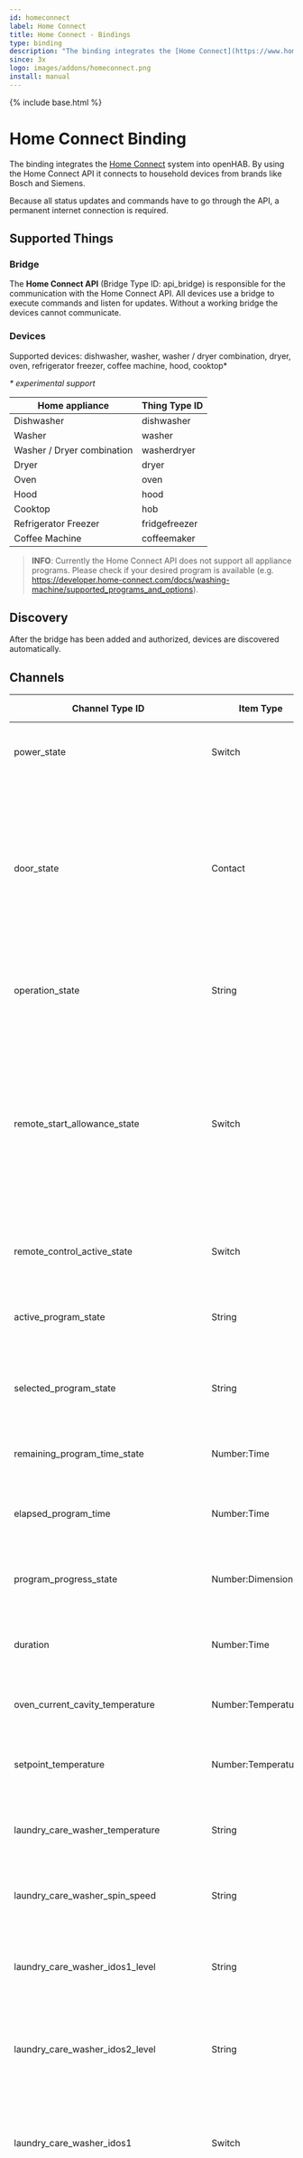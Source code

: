 ```yaml
---
id: homeconnect
label: Home Connect
title: Home Connect - Bindings
type: binding
description: "The binding integrates the [Home Connect](https://www.home-connect.com/) system into openHAB."
since: 3x
logo: images/addons/homeconnect.png
install: manual
---
```


<!-- Attention authors: Do not edit directly. Please add your changes to the appropriate source repository -->

{% include base.html %}

# Home Connect Binding

The binding integrates the [Home Connect](https://www.home-connect.com/) system into openHAB.
By using the Home Connect API it connects to household devices from brands like Bosch and Siemens. 

Because all status updates and commands have to go through the API, a permanent internet connection is required.

## Supported Things

### Bridge

The __Home Connect API__ (Bridge Type ID: api_bridge) is responsible for the communication with the Home Connect API. All devices use a bridge to execute commands and listen for updates. Without a working bridge the devices cannot communicate.

### Devices

Supported devices: dishwasher, washer, washer / dryer combination, dryer, oven, refrigerator freezer, coffee machine, hood, cooktop*

*\* experimental support*

| Home appliance | Thing Type ID    | 
| --------------- | ------------ |
| Dishwasher | dishwasher | 
| Washer | washer | 
| Washer / Dryer combination | washerdryer | 
| Dryer | dryer | 
| Oven | oven | 
| Hood | hood | 
| Cooktop | hob | 
| Refrigerator Freezer | fridgefreezer | 
| Coffee Machine | coffeemaker | 

> **INFO**: Currently the Home Connect API does not support all appliance programs. Please check if your desired program is available (e.g. https://developer.home-connect.com/docs/washing-machine/supported_programs_and_options).


## Discovery

After the bridge has been added and authorized, devices are discovered automatically.


## Channels

| Channel Type ID | Item Type | Read only | Description | Available on thing |
| --------------- | --------- | --------- | ----------- | ------------------ |
| power_state | Switch | false | This setting describes the current power state of the home appliance. | dishwasher, oven, coffeemaker, hood, hob  | 
| door_state | Contact | true | This status describes the door state of a home appliance. A status change is either triggered by the user operating the home appliance locally (i.e. opening/closing door) or automatically by the home appliance (i.e. locking the door). | dishwasher, washer, washerdryer, dryer, oven, fridgefreezer | 
| operation_state | String | true | This status describes the operation state of the home appliance. | dishwasher, washer, washerdryer, dryer, oven, hood, hob, coffeemaker | 
| remote_start_allowance_state | Switch | true  | This status indicates whether the remote program start is enabled. This can happen due to a programmatic change (only disabling), or manually by the user changing the flag locally on the home appliance, or automatically after a certain duration - usually in 24 hours. | dishwasher, washer, washerdryer, dryer, oven, hood, coffeemaker | 
| remote_control_active_state | Switch | true  | This status indicates whether the allowance for remote controlling is enabled. | dishwasher, washer, washerdryer, dryer, oven, hood, hob | 
| active_program_state | String | true  | This status describes the active program of the home appliance. | dishwasher, washer, washerdryer, dryer, oven, hood, hob, coffeemaker  | 
| selected_program_state | String | false | This state describes the selected program of the home appliance. | dishwasher, washer, washerdryer, dryer, oven, hob, coffeemaker | 
| remaining_program_time_state | Number:Time | true | This status indicates the remaining program time of the home appliance. | dishwasher, washer, washerdryer, dryer, oven | 
| elapsed_program_time | Number:Time | true | This status indicates the elapsed program time of the home appliance. | oven | 
| program_progress_state | Number:Dimensionless | true | This status describes the program progress of the home appliance in percent. | dishwasher, washer, washerdryer, dryer, oven, coffeemaker | 
| duration | Number:Time | true | This status describes the duration of the program of the home appliance. | oven | 
| oven_current_cavity_temperature | Number:Temperature | true | This status describes the current cavity temperature of the home appliance. | oven | 
| setpoint_temperature | Number:Temperature | false | This status describes the setpoint/target temperature of the home appliance. | oven | 
| laundry_care_washer_temperature | String | false | This status describes the temperature of the washing program of the home appliance. | washer, washerdryer | 
| laundry_care_washer_spin_speed | String | false | This status defines the spin speed of a washer program of the home appliance. | washer, washerdryer | 
| laundry_care_washer_idos1_level | String | false | This status defines the i-Dos 1 dosing level of a washer program of the home appliance (if appliance supports i-Dos). | washer | 
| laundry_care_washer_idos2_level | String | false | This status defines the i-Dos 2 dosing level of a washer program of the home appliance (if appliance supports i-Dos). | washer | 
| laundry_care_washer_idos1 | Switch | true | This status indicates whether i-Dos 1 is activated for a washer program of the home appliance. (If appliance supports i-Dos) | washer | 
| laundry_care_washer_idos2 | Switch | true | This status indicates whether i-Dos 2 is activated for a washer program of the home appliance. (If appliance supports i-Dos) | washer | 
| laundry_care_washer_vario_perfect | String | true | This status defines the vario perfect mode of a washer program of the home appliance. | washer, washerdryer | 
| laundry_care_washer_less_ironing | Switch | true | This status indicates whether less ironing is activated for a washer program of the home appliance. | washer, washerdryer | 
| laundry_care_washer_pre_wash | Switch | true | This status indicates whether the pre-wash is activated for a washer program of the home appliance. | washer, washerdryer | 
| laundry_care_washer_rinse_plus | String | true | This status defines the number of additional rinses of a washer program of the home appliance. | washer, washerdryer | 
| laundry_care_washer_rinse_hold | Switch | true | This status indicates whether the spin function is deactivated for a washer program of the home appliance (washing will remain in the water after the last rinse cycle). | washer, washerdryer | 
| laundry_care_washer_soak | Switch | true | This status indicates whether the soaking is activated for a washer program of the home appliance. | washer, washerdryer | 
| laundry_care_washer_load_recommendation | Number:Mass | true | This channel indicates the maximum laundry load recommended for a program of the home appliance. | washer, washerdryer | 
| program_energy | Number:Dimensionless | true | This channel provides the estimated energy required in percentage for a program of the home appliance. | washer, washerdryer | 
| program_water | Number:Dimensionless | true | This channel provides the estimated water required in percentage for a program of the home appliance. | washer, washerdryer | 
| dryer_drying_target | String | false | This status defines the desired dryness of a program of the home appliance. | dryer, washerdryer | 
| setpoint_temperature_refrigerator | Number:Temperature | false | Target temperature of the refrigerator compartment (range depends on appliance - common range 2 to 8°C). | fridgefreezer | 
| setpoint_temperature_freezer | Number:Temperature | false | Target temperature of the freezer compartment (range depends on appliance - common range -16 to -24°C). | fridgefreezer | 
| super_mode_refrigerator | Switch | false | The setting has no impact on setpoint temperatures but will make the fridge compartment cool to the lowest possible temperature until it is disabled manually by the customer or by the HA because of a timeout. | fridgefreezer | 
| super_mode_freezer | Switch | false | This setting has no impact on setpoint temperatures but will make the freezer compartment cool to the lowest possible temperature until it is disabled manually by the customer or by the home appliance because of a timeout. | fridgefreezer | 
| coffeemaker_drip_tray_full_state | Switch | true | Is coffee maker drip tray full? | coffeemaker | 
| coffeemaker_water_tank_empty_state | Switch | true | Is coffee maker water tank empty? | coffeemaker | 
| coffeemaker_bean_container_empty_state | Switch | true | Is coffee maker bean container empty? | coffeemaker | 
| hood_venting_level | String | true | This option defines the required fan setting of the hood. | hood | 
| hood_intensive_level | String | true | This option defines the intensive setting of the hood. | hood | 
| hood_program_state | String | false | Adds hood controller actions to the appliance. The following commands are supported: `stop`, `venting1`, `venting2`, `venting3`, `venting4`, `venting5`, `ventingIntensive1`, `ventingIntensive1`, `automatic` and `delayed`. Furthermore it is possible to send raw (Home Connect JSON payload) to the home appliance. | hood | 
| basic_actions_state | String | false | Adds basic controller actions to the appliance. The following basic commands are supported: `start` (start current selected program), `stop` (stop current program) and `selected` (show current program information). Furthermore it is possible to send raw (Home Connect JSON payload) to the home appliance. | dishwasher, oven, washer, washerdryer, dryer, coffeemaker | 
| functional_light_state | Switch | false | This setting describes the current functional light state of the home appliance. | hood | 
| functional_light_brightness_state | Dimmer | false | This setting describes the brightness state of the functional light. | hood | 
| ambient_light_state | Switch | false | This setting describes the current ambient light state of the home appliance. | dishwasher, hood | 
| ambient_light_brightness_state | Dimmer | false | This setting describes the brightness state of the ambient light. *INFO: Please note that the brightness can't be set if the ambient light color is set to `CustomColor`.* | dishwasher, hood | 
| ambient_light_color_state | String | false | This setting describes the current ambient light color state of the home appliance. | dishwasher, hood | 
| ambient_light_custom_color_state | Color | false | This setting describes the custom color state of the ambient light. HSB color commands are supported as well as hex color string e.g. `#11ff00`. *INFO: Please note that the brightness can't be set.* | dishwasher, hood | 

            
## Thing Configuration

### Configuring the __Home Connect API__ Bridge


#### 1. Preconditions

1. Please create an account at [Home Connect](https://www.home-connect.com/) and add your physical appliance to your account.
2. Test the connection to your physical appliance via mobile app ([Apple App Store (iOS)](https://itunes.apple.com/de/app/home-connect-app/id901397789?mt=8) or [Google Play Store (Android)](https://play.google.com/store/apps/details?id=com.bshg.homeconnect.android.release)).

#### 2. Create Home Connect developer account

1. Create an account at [https://developer.home-connect.com](https://developer.home-connect.com) and login.
2. Please make sure you've added your associated Home Connect account email at <https://developer.home-connect.com/user/me/edit>. You should fill in your email address, which you use for the official Android or iOS app, at `Default Home Connect User Account for Testing`.  
![Screenshot Home Connect profile page](doc/home_connect_profile.png "Screenshot Home Connect profile page")

3. Register / Create an application at [https://developer.home-connect.com/applications](https://developer.home-connect.com/applications)
    * _Application ID_: e.g. `openhab-binding`
    * _OAuth Flow_: Authorization Code Grant Flow
    * _Home Connect User Account for Testing_: the associated user account email from [Home Connect](https://www.home-connect.com/)  
       > **WARNING**: Please don't use your developer account username  

     **_Please don't use your developer account username_**
    * _Redirect URIs_: add your openHAB URL followed by `/homeconnect`  
    for example: `http://192.168.178.34:8080/homeconnect` or `https://myhome.domain.com/homeconnect`
    * _One Time Token Mode_: keep unchecked 
    * _Proof Key for Code Exchange_: keep unchecked
4. After your application has been created, you should see the _Client ID_ and _Client Secret_ of the application. Please save these for later.  

![Screenshot Home Connect application page](doc/home_connect_application.png "Screenshot Home Connect application page")



#### 3. Setup bridge (openHAB UI)

The Home Connect bridge can be configured in the openHAB UI as follows:

1. Go to the Inbox and press the add button
2. Choose `Home Connect Binding`
3. Select `Home Connect API`
4. Setup and save thing
    * __client id:__ your application client id
    * __client secret:__ your application client secret
    * __simulator:__ false
5. Now navigate to the URL (`Redirct URI`) you've added to your Home Connect application in the previous step (2.3). For example `http://192.168.178.80:8080/homeconnect`.
6. Please follow the steps shown to authenticate your binding. You can redo this step every time. For example if you have authentication problems, just start wizard again.  
![Screenshot Home Connect wizard page 1](doc/homeconnect_setup_1.png "Screenshot Home Connect wizard page 1")  
![Screenshot Home Connect wizard page 2](doc/homeconnect_setup_2.png "Screenshot Home Connect wizard page 2")  
![Screenshot Home Connect wizard page 3](doc/homeconnect_setup_3.png "Screenshot Home Connect wizard page 3")  
![Screenshot Home Connect wizard page 4](doc/homeconnect_setup_4.png "Screenshot Home Connect wizard page 4")  

7. That's it! Now you can use autodiscovery to add devices. Your devices should show up if you start a device scan in the openHAB UI.



## Examples: File based configuration

If you prefer to configure everything via file instead of openHAB UI, here are some examples.

### things/homeconnect.things

```
Bridge homeconnect:api_bridge:api_bridge_at_home "Home Connect API" [ clientId="1234", clientSecret="1234", simulator=false] {
    // Thing configurations
    Thing dishwasher dishwasher1 "Dishwasher"  [ haId="SIEMENS-HCS02DWH1-6F2FC400C1EA4A" ]
    Thing washer washer1 "Washer"  [ haId="SIEMENS-HCS03WCH1-1F35EC2BE34A0F" ]
    Thing fridgefreezer fridge1 "Fridge Freezer  [ haId="SIEMENS-HCS05FRF1-7B3FA5EB3D885B" ]
    Thing oven oven1 "Oven"  [ haId="BOSCH-HCS01OVN1-2132B6FA25BA21" ]
    Thing dryer dryer1 "Dryer"  [ haId="BOSCH-HCS04DYR1-3921C766AD5BAF" ]
    Thing coffeemaker coffee1 "Coffee machine"  [ haId="BOSCH-HCS06COM1-2140A8821AE7AB" ]
    Thing washerdryer washerdryer1 "Washerdryer"  [ haId="BOSCH-HCS06COM1-2140A8821AE7AB" ]
    Thing fridgefreezer fridgefreezer1 "Fridge/Freezer"  [ haId="BOSCH-HCS06COM1-2140A8821AE7AB" ]
    Thing hood hood1 "Hood"  [ haId="BOSCH-HCS06COM1-2140A8821AE7AB" ]
    Thing hob hob1 "Hob"  [ haId="BOSCH-HCS06COM1-2140A8821AE7AB" ]
}
```

### items/homeconnect.items

The channel parameter uses the following syntax: `homeconnect:<thing type id>:<bridge id>:<thing id>:<channel type id>`. For example: `homeconnect:dishwasher:api_bridge_at_home:dishwasher1:power_state`

```
// dishwasher
Switch                 Dishwasher_PowerState                  "Power State"                       {channel="homeconnect:dishwasher:api_bridge_at_home:dishwasher1:power_state"}
Contact                Dishwasher_DoorState                   "Door State"                        {channel="homeconnect:dishwasher:api_bridge_at_home:dishwasher1:door_state"}
String                 Dishwasher_OperationState              "Operation State"                   {channel="homeconnect:dishwasher:api_bridge_at_home:dishwasher1:operation_state"}
Switch                 Dishwasher_RemoteStartAllowanceState   "Remote Start Allowance State"      {channel="homeconnect:dishwasher:api_bridge_at_home:dishwasher1:remote_start_allowance_state"}
Switch                 Dishwasher_RemoteControlActiveState    "Remote Control Activation State"   {channel="homeconnect:dishwasher:api_bridge_at_home:dishwasher1:remote_control_active_state"}
String                 Dishwasher_SelectedProgramState        "Selected Program"                  {channel="homeconnect:dishwasher:api_bridge_at_home:dishwasher1:selected_program_state"}
String                 Dishwasher_ActiveProgramState          "Active Program"                    {channel="homeconnect:dishwasher:api_bridge_at_home:dishwasher1:active_program_state"}
Number:Time            Dishwasher_RemainingProgramTimeState   "Remaining program time"            {channel="homeconnect:dishwasher:api_bridge_at_home:dishwasher1:remaining_program_time_state"}
Number:Dimensionless   Dishwasher_ProgramProgressState        "Progress State"                    {channel="homeconnect:dishwasher:api_bridge_at_home:dishwasher1:program_progress_state"}
```

## Home Connect Console

The binding comes with a separate user interface, which is reachable through the web browser http(s)://[YOUROPENHAB]:[YOURPORT]/homeconnect (e.g. http://192.168.178.100:8080/homeconnect). 

Features:

* overview of your bridges and appliances
* send commands to your appliances
* see latest API requests
* see received events from the Home Connect backend
* API request counts

> **INFO**: If you have a problems with your installation, please always provide request and event exports. ![Screenshot Home Connect wizard page 4](doc/export_button.png "Export button")

## How To

### Notification on credential error

To get notified when your Home Connect credentials have been revoked or expired you can use the following rule to get notified. 

This can happen if 

* your openHAB instance was offline for a longer period or
* new terms weren't accepted or
* a technical problem occurred.

```java
rule "Offline check - Home Connect bridge"
when
    Thing "<thingUID>" changed
then
    val statusInfo = getThingStatusInfo("<thingUID>")
    val status = statusInfo.getStatus()
    val statusDetail = statusInfo.getStatusDetail()

    if ((status !== null) && (statusDetail !== null)) {
        logInfo("api_bridge", "Home Connect bridge status: " + status.toString() + " detail: " + statusDetail.toString())
        if (status.toString() == 'OFFLINE' && statusDetail.toString() == 'CONFIGURATION_PENDING') {
            logError("api_bridge", "Home Connect bridge offline.")
            // send push, email, ...
        }
    }
end
```

### Start program with custom settings

Currently, not all program options of a device are available as items in openHAB. For example, you cannot change the `Fill quantity` of a coffee maker program. If you wish to start a program with a custom setting, you can send a special command to the item of type `basic_actions_state`.

> **INFO**: Only for advanced users. You need to know how to use the `curl` command. Alternatively you you can use the binding UI to trigger the commands.

#### 1. Retrieve "special command" payload

You have a couple options to get the program settings payload. 

a) You could have a look at the Home Connect developer documentation (https://developer.home-connect.com/docs/) and create the payload on your own. 

b) You could have a look at the request logs and extract the payload from there. 

1. On the physical device, select your desired program with the appropriate options.
2. Open the appliance section of the binding UI (http(s)://[YOUROPENHAB]:[YOURPORT]/appliances) and click the 'Selected Program' button.
![Screenshot Home Connect wizard page 4](doc/selected_program_1.png "Get selected program")
3. ![Screenshot Home Connect wizard page 4](doc/selected_program_2.png "Get selected program") Copy the JSON payload. In a further step, this payload will be used to start the program.


#### 2. Start program

After you've extracted the desired program command, you can start your program via openHAB rule or through a `curl` command.

##### in rule

*Example rule:*

```java
rule "trigger program"
when
    Time cron "0 32 13 ? * * *"
then
    homeconnect_CoffeeMaker_BOSCH_HCS06COM1_B95E5103934D_basic_actions_state.sendCommand('{"data":{"key":"ConsumerProducts.CoffeeMaker.Program.Beverage.EspressoMacchiato","options":[{"key":"ConsumerProducts.CoffeeMaker.Option.CoffeeTemperature","value":"ConsumerProducts.CoffeeMaker.EnumType.CoffeeTemperature.94C","unit":"enum"},{"key":"ConsumerProducts.CoffeeMaker.Option.BeanAmount","value":"ConsumerProducts.CoffeeMaker.EnumType.BeanAmount.Mild","unit":"enum"},{"key":"ConsumerProducts.CoffeeMaker.Option.FillQuantity","value":60,"unit":"ml"}]}}')
end
```

Please replace `homeconnect_CoffeeMaker_BOSCH_HCS06COM1_B95E5103934D_basic_actions_state` with your item name (of channel type `basic_actions_state`).

##### via curl

*Example command:*

```bash
curl -X POST --header "Content-Type: text/plain" --header "Accept: application/json" -d '{"data":{"key":"ConsumerProducts.CoffeeMaker.Program.Beverage.EspressoMacchiato","options":[{"key":"ConsumerProducts.CoffeeMaker.Option.CoffeeTemperature","value":"ConsumerProducts.CoffeeMaker.EnumType.CoffeeTemperature.94C","unit":"enum"},{"key":"ConsumerProducts.CoffeeMaker.Option.BeanAmount","value":"ConsumerProducts.CoffeeMaker.EnumType.BeanAmount.Mild","unit":"enum"},{"key":"ConsumerProducts.CoffeeMaker.Option.FillQuantity","value":60,"unit":"ml"}]}}' "http://localhost:8080/rest/items/homeconnect_CoffeeMaker_BOSCH_HCS06COM1_B95E5103934D_basic_actions_state"
```

Please replace `homeconnect_CoffeeMaker_BOSCH_HCS06COM1_B95E5103934D_basic_actions_state` with your item name (of channel type `basic_actions_state`).

### How to avoid having to re-authorize the bridge after a new openHAB installation

OAuth is storing data in two files: your access tokens in the file `userdata/jsondb/StorageHandler.For.OAuthClientService.json` and the encryption/decryption key in the file `userdata/config/SymmetricKeyCipher.config`.
Consider backing up and restoring these two files when installing a new openHAB server from scratch.
Otherwise, all you need to do is re-authorize your bridge.

## FAQ

### I can't start my oven via openHAB.

Some operations are not possible at the moment. You need to sign an "Additional Partner Agreement". Please have a look at:
https://developer.home-connect.com/docs/authorization/scope

### I can't switch remote start to on.

The channel of type `remote_start_allowance_state` is read only. You can only enable it directly on the physical appliance.

### In case of error...

Please check log UI (http(s)://[YOUROPENHAB]:[YOURPORT]/homeconnect) and ask for help in the community forum or on github. Please provide request and event exports.  
 ![Screenshot Home Connect wizard page 4](doc/export_button.png "Export button")

### Rate limit reached

The Home Connect API enforces rate [limits](https://developer.home-connect.com/docs/general/ratelimiting). If you have a lot of `429` response codes in your request log section (http(s)://[YOUROPENHAB]:[YOURPORT]/log/requests), please check the error response.


### Error message 'Program not supported', 'Unsupported operation' or 'SDK.Error.UnsupportedOption'

Not all appliance programs and program options are supported by the Home Connect API. Unfortunately you can't use them. You will see error messages like the following in the binding UI (request log):

```json
{
  "error": {
    "key": "SDK.Error.UnsupportedProgram",
    "description": "Unsupported operation: LaundryCare.Washer.Program.Cotton.CottonEco"
  }
}
```

```json
{
  "error": {
    "key": "SDK.Error.UnsupportedProgram",
    "description": "Program not supported"
  }
}
```

### How to find the Home Appliance ID (HaID) of my device?

You have two options to find the right HaID of your device.

1. You can use the openHAB UI and start a scan. ![Screenshot openHAB UI Scan for new devices](doc/ui-scan-for-haid.png "Scan")
2. You can use Home Connect binding UI. Please have a look at the first API request. ![Screenshot Home Connect Binding UI](doc/binding-ui-haid.png "First request")
